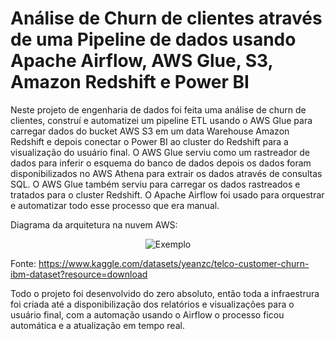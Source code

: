 # Análise de Churn de clientes através de uma Pipeline de dados usando Apache Airflow, AWS Glue, S3, Amazon Redshift e Power BI

Neste projeto de engenharia de dados foi feita uma análise de churn de clientes, construí e automatizei um pipeline ETL usando o AWS Glue para carregar dados do bucket AWS S3 em um data Warehouse Amazon Redshift e depois conectar o Power BI ao cluster do Redshift para a visualização do usuário final. O AWS Glue serviu como um rastreador de dados para inferir o esquema do banco de dados depois os dados foram disponibilizados no AWS Athena para extrair os dados através de consultas SQL. O AWS Glue também serviu para carregar os dados rastreados e tratados para o cluster Redshift. O Apache Airflow foi usado para orquestrar e automatizar todo esse processo que era manual.

Diagrama da arquitetura na nuvem AWS:
<div align="center">
  <img src="https://github.com/CamilaDeAlm/Customer-Churn-Analysis-through-a-Data-Pipeline-using-Airflow-AWS-Glue-S3-Redshift-and-Power-BI/blob/main/Captura%20de%20tela%202024-07-28%20101638.png" alt="Exemplo" width="largura" height="altura">
</div>

Fonte: https://www.kaggle.com/datasets/yeanzc/telco-customer-churn-ibm-dataset?resource=download

Todo o projeto foi desenvolvido do zero absoluto, então toda a infraestrura foi criada até a disponibilização dos relatórios e visualizações
para o usuário final, com a automação usando o Airflow o processo ficou automática e a atualização em tempo real.
